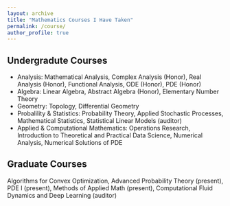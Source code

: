 ```yaml
---
layout: archive
title: "Mathematics Courses I Have Taken"
permalink: /course/
author_profile: true
---
```


## Undergradute Courses
- Analysis: Mathematical Analysis, Complex Analysis (Honor), Real Analysis (Honor), Functional Analysis, ODE (Honor), PDE (Honor) 
- Algebra: Linear Algebra, Abstract Algebra (Honor), Elementary Number Theory
- Geometry: Topology, Differential Geometry
- Probalility & Statistics: Probability Theory, Applied Stochastic Processes, Mathematical Statistics, Statistical Linear Models (auditor)  
- Applied & Computational Mathematics: Operations Research, Introduction to Theoretical and Practical Data Science, Numerical Analysis, Numerical Solutions of PDE 

## Graduate Courses
Algorithms for Convex Optimization, Advanced Probability Theory (present), PDE I (present), Methods of Applied Math (present), Computational Fluid Dynamics and Deep Learning (auditor)
